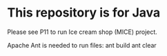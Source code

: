 # This repository is for Java
Please see P11 to run Ice cream shop (MICE) project.

Apache Ant is needed to run files:
ant build
ant clear
